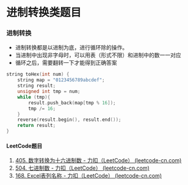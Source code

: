 # 进制转换类题目

### 进制转换

- 进制转换都是以进制为底，进行循环除的操作。
- 当进制中出现非字母时，可以用表（形式不限）和进制中的数一一对应
- 循环之后，需要翻转一下才能得到正确答案

```c++
string toHex(int num) {
    string map = "0123456789abcdef";
    string result;
    unsigned int tmp = num;
    while (tmp){
        result.push_back(map[tmp % 16]);
        tmp /= 16;
    }
    reverse(result.begin(), result.end());
    return result;
}
```

#### LeetCode题目

1. [405. 数字转换为十六进制数 - 力扣（LeetCode） (leetcode-cn.com)](https://leetcode-cn.com/problems/convert-a-number-to-hexadecimal/)
2. [504. 七进制数 - 力扣（LeetCode） (leetcode-cn.com)](https://leetcode-cn.com/problems/base-7/)
3. [168. Excel表列名称 - 力扣（LeetCode） (leetcode-cn.com)](https://leetcode-cn.com/problems/excel-sheet-column-title/)

